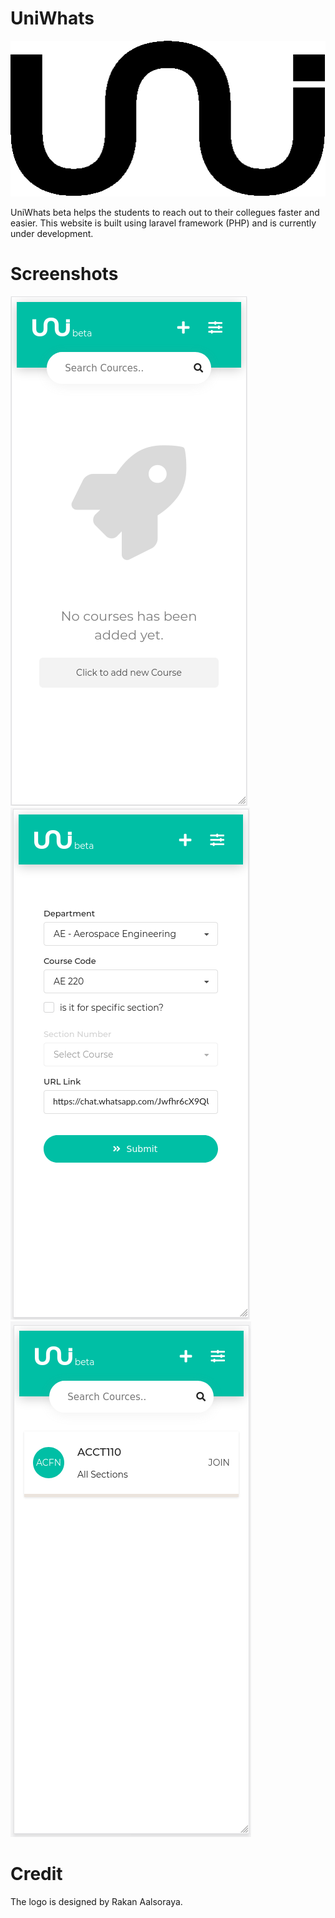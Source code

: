 # UniWhats

![alt text](https://github.com/almazmumi/UniWhats/blob/master/uniwhats/public/images/logo-black.png)

UniWhats beta helps the students to reach out to their collegues faster and easier. This website is built using laravel framework (PHP) and is currently under development. 


# Screenshots

![alt text](https://github.com/almazmumi/UniWhats/blob/master/screenshot%201.png)
![alt text](https://github.com/almazmumi/UniWhats/blob/master/screenshot%202.png)
![alt text](https://github.com/almazmumi/UniWhats/blob/master/screenshot%203.png)


# Credit
The logo is designed by Rakan Aalsoraya.
